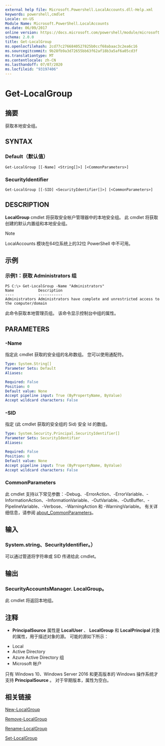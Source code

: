 ```yaml
---
external help file: Microsoft.Powershell.LocalAccounts.dll-Help.xml
keywords: powershell,cmdlet
Locale: en-US
Module Name: Microsoft.PowerShell.LocalAccounts
ms.date: 06/09/2017
online version: https://docs.microsoft.com/powershell/module/microsoft.powershell.localaccounts/get-localgroup?view=powershell-5.1&WT.mc_id=ps-gethelp
schema: 2.0.0
title: Get-LocalGroup
ms.openlocfilehash: 2cd77c2766840527825b0ccf68abaac3c2ea6c16
ms.sourcegitcommit: 9b28fb9a3d72655bb63f62af18b3a5af6a05cd3f
ms.translationtype: MT
ms.contentlocale: zh-CN
ms.lasthandoff: 07/07/2020
ms.locfileid: "93197406"
---
```

# Get-LocalGroup

## 摘要
获取本地安全组。

## SYNTAX

### Default（默认值）

```
Get-LocalGroup [[-Name] <String[]>] [<CommonParameters>]
```

### SecurityIdentifier

```
Get-LocalGroup [[-SID] <SecurityIdentifier[]>] [<CommonParameters>]
```

## DESCRIPTION
**LocalGroup** cmdlet 将获取安全帐户管理器中的本地安全组。
此 cmdlet 将获取创建的默认内置组和本地安全组。

> [!NOTE]
> LocalAccounts 模块在64位系统上的32位 PowerShell 中不可用。

## 示例

### 示例1：获取 Administrators 组

```
PS C:\> Get-LocalGroup -Name "Administrators"
Name           Description
----           -----------
Administrators Administrators have complete and unrestricted access to the computer/domain
```

此命令获取本地管理员组。
该命令显示控制台中组的属性。

## PARAMETERS

### -Name
指定此 cmdlet 获取的安全组的名称数组。
您可以使用通配符。

```yaml
Type: System.String[]
Parameter Sets: Default
Aliases:

Required: False
Position: 0
Default value: None
Accept pipeline input: True (ByPropertyName, ByValue)
Accept wildcard characters: False
```

### -SID
指定 (此 cmdlet 获取的安全组的 Sid) 安全 Id 的数组。

```yaml
Type: System.Security.Principal.SecurityIdentifier[]
Parameter Sets: SecurityIdentifier
Aliases:

Required: False
Position: 0
Default value: None
Accept pipeline input: True (ByPropertyName, ByValue)
Accept wildcard characters: False
```

### CommonParameters
此 cmdlet 支持以下常见参数：-Debug、-ErrorAction、-ErrorVariable、-InformationAction、-InformationVariable、-OutVariable、-OutBuffer、-PipelineVariable、-Verbose、-WarningAction 和 -WarningVariable。 有关详细信息，请参阅 [about_CommonParameters](https://go.microsoft.com/fwlink/?LinkID=113216)。

## 输入

### System.string、SecurityIdentifier。）
可以通过管道将字符串或 SID 传递给此 cmdlet。

## 输出

### SecurityAccountsManager. LocalGroup。
此 cmdlet 将返回本地组。

## 注释

* **PrincipalSource** 属性是 **LocalUser** 、 **LocalGroup** 和 **LocalPrincipal** 对象的属性，用于描述对象的源。 可能的源如下所示：

- Local
- Active Directory
- Azure Active Directory 组
- Microsoft 帐户

只有 Windows 10、Windows Server 2016 和更高版本的 Windows 操作系统才支持 **PrincipalSource** 。 对于早期版本，属性为空白。

## 相关链接

[New-LocalGroup](New-LocalGroup.md)

[Remove-LocalGroup](Remove-LocalGroup.md)

[Rename-LocalGroup](Rename-LocalGroup.md)

[Set-LocalGroup](Set-LocalGroup.md)
